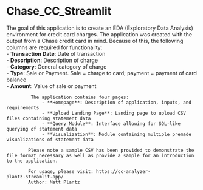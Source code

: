 # Chase_CC_Streamlit
The goal of this application is to create an EDA (Exploratory Data Analysis) environment for credit card charges. The application was created with the output from a Chase credit card in mind. Because of this, the following columns are required for functionality:  
                    - **Transaction Date**: Date of transaction  
                    - **Description**: Description of charge  
                    - **Category**: General category of charge  
                    - **Type**: Sale or Payment. Sale = charge to card; payment = payment of card balance  
                    - **Amount**: Value of sale or payment  
                
             The application contains four pages:  
                 - **Homepage**: Description of application, inputs, and requirements  
                 - **Upload Landing Page**: Landing page to upload CSV files containing statement data  
                 - **Query Module**: Interface allowing for SQL-like querying of statement data  
                 - **Visualization**: Module containing multiple premade visualizations of statement data  
            
            Please note a sample CSV has been provided to demonstrate the file format necessary as well as provide a sample for an introduction to the application.
           
            For usage, please visit: https://cc-analyzer-plantz.streamlit.app/
            Author: Matt Plantz

